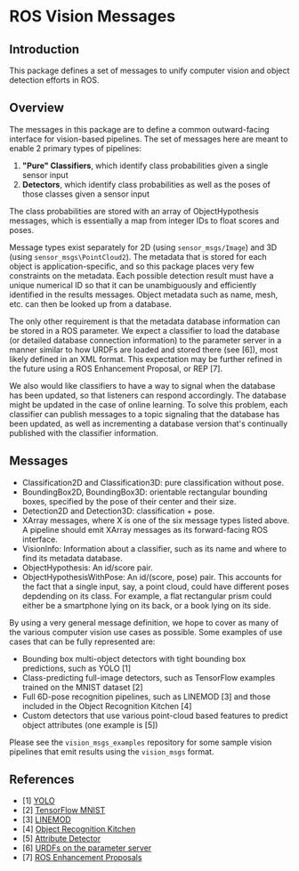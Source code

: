 # ROS Vision Messages

## Introduction

This package defines a set of messages to unify computer
vision and object detection efforts in ROS.

## Overview

The messages in this package are to define a common outward-facing interface
for vision-based pipelines. The set of messages here are meant to enable 2
primary types of pipelines:

  1. **"Pure" Classifiers**, which identify class probabilities given a single
  sensor input
  2. **Detectors**, which identify class probabilities as well as the poses of
  those classes given a sensor input

The class probabilities are stored with an array of ObjectHypothesis messages,
which is essentially a map from integer IDs to float scores and poses.

Message types exist separately for 2D (using `sensor_msgs/Image`) and 3D (using
`sensor_msgs\PointCloud2`). The metadata that is stored for each object is
application-specific, and so this package places very few constraints on the
metadata. Each possible detection result must have a unique numerical ID so
that it can be unambiguously and efficiently identified in the results messages.
Object metadata such as name, mesh, etc. can then be looked up from a database.

The only other requirement is that the metadata database information can be
stored in a ROS parameter. We expect a classifier to load the database (or
detailed database connection information) to the parameter
server in a manner similar to how URDFs are loaded and stored there (see [6]),
most likely defined in an XML format. This expectation may be further refined
in the future using a ROS Enhancement Proposal, or REP [7].

We also would like classifiers to have a way to signal when the database has
been updated, so that listeners can respond accordingly. The database might be
updated in the case of online learning. To solve this problem, each classifier
can publish messages to a topic signaling that the database has been updated, as
well as incrementing a database version that's continually published with the
classifier information.

## Messages

  * Classification2D and Classification3D: pure classification without pose.
  * BoundingBox2D, BoundingBox3D: orientable rectangular bounding boxes,
    specified by the pose of their center and their size.
  * Detection2D and Detection3D: classification + pose.
  * XArray messages, where X is one of the six message types listed above. A
    pipeline should emit XArray messages as its forward-facing ROS interface.
  * VisionInfo: Information about a classifier, such as its name and where
    to find its metadata database.
  * ObjectHypothesis: An id/score pair.
  * ObjectHypothesisWithPose: An id/(score, pose) pair. This accounts for the
    fact that a single input, say, a point cloud, could have different poses
    depdending on its class. For example, a flat rectangular prism could either
    be a smartphone lying on its back, or a book lying on its side.

By using a very general message definition, we hope to cover as many of the
various computer vision use cases as possible. Some examples of use cases that
can be fully represented are:

  * Bounding box multi-object detectors with tight bounding box predictions,
  such as YOLO [1]
  * Class-predicting full-image detectors, such as TensorFlow examples trained
  on the MNIST dataset [2]
  * Full 6D-pose recognition pipelines, such as LINEMOD [3] and those included
  in the Object Recognition Kitchen [4]
  * Custom detectors that use various point-cloud based features to predict
  object attributes (one example is [5])

Please see the `vision_msgs_examples` repository for some sample vision
pipelines that emit results using the `vision_msgs` format.

## References
  * [1] [YOLO](https://pjreddie.com/darknet/yolo/)
  * [2] [TensorFlow MNIST](https://www.tensorflow.org/get_started/mnist/beginners)
  * [3] [LINEMOD](http://campar.in.tum.de/pub/hinterstoisser2011linemod/hinterstoisser2011linemod.pdf)
  * [4] [Object Recognition Kitchen](https://wg-perception.github.io/ork_tutorials/tutorial03/tutorial.html)
  * [5] [Attribute Detector](https://www2.eecs.berkeley.edu/Research/Projects/CS/vision/shape/attributes-poselets-iccv11.pdf)
  * [6] [URDFs on the parameter server](http://wiki.ros.org/urdf/Tutorials/Using%20urdf%20with%20robot_state_publisher#Launch_File)
  * [7] [ROS Enhancement Proposals](http://www.ros.org/reps/rep-0000.html)
